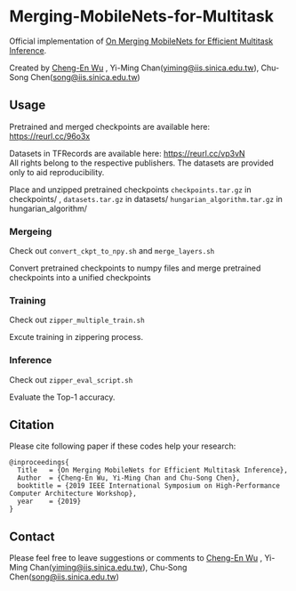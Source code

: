 # Merging-MobileNets-for-Multitask

Official implementation of [On Merging MobileNets for Efficient Multitask Inference](https://docs.wixstatic.com/ugd/42e7ad_1e56b18cd2f04c198550ceafee3b7685.pdf).

Created by [Cheng-En Wu](https://github.com/CEWu) , Yi-Ming Chan(yiming@iis.sinica.edu.tw), Chu-Song Chen(song@iis.sinica.edu.tw)

## Usage
Pretrained and merged checkpoints are available here: https://reurl.cc/96o3x

Datasets in TFRecords are available here: https://reurl.cc/vp3vN   
  All rights belong to the respective publishers. The datasets are provided only to aid reproducibility.
  

Place and unzipped pretrained checkpoints `checkpoints.tar.gz` in checkpoints/ , 
      `datasets.tar.gz` in datasets/ `hungarian_algorithm.tar.gz` in hungarian_algorithm/

### Mergeing
Check out `convert_ckpt_to_npy.sh` and `merge_layers.sh`

Convert pretrained checkpoints to numpy files and merge pretrained checkpoints into a unified checkpoints 
### Training
Check out `zipper_multiple_train.sh`

Excute training in zippering process.
### Inference
Check out `zipper_eval_script.sh`

Evaluate the Top-1 accuracy.

## Citation
Please cite following paper if these codes help your research:

    @inproceedings{
      Title   = {On Merging MobileNets for Efficient Multitask Inference},
      Author  = {Cheng-En Wu, Yi-Ming Chan and Chu-Song Chen}, 
      booktitle = {2019 IEEE International Symposium on High-Performance Computer Architecture Workshop},
      year    = {2019}
    }
     
    
## Contact
Please feel free to leave suggestions or comments to [Cheng-En Wu](https://github.com/CEWu) , Yi-Ming Chan(yiming@iis.sinica.edu.tw), Chu-Song Chen(song@iis.sinica.edu.tw)
